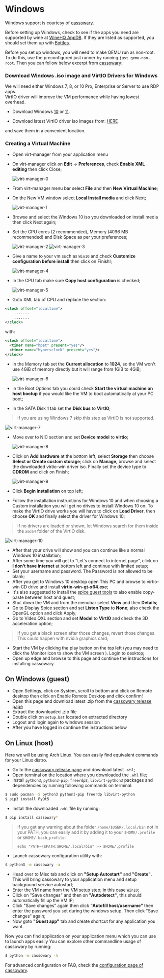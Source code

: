 # Windows

Windows support is courtesy of [cassowary](https://github.com/casualsnek/cassowarys).

Before setting up Windows, check to see if the apps you need are supported by wine at [WineHQ AppDB](https://appdb.winehq.org/). If they are listed as supported, you should set them up with [Bottles](https://usebottles.com/).

Before you set up windows, you will need to make QEMU run as non-root. To do this, use the preconfigured just runner by running `just qemu-non-root`. Then you can follow below excerpt from [cassowary](https://github.com/casualsnek/cassowary):
### Download Windows .iso image and VirtIO Drivers for Windows

We will need either Windows 7, 8, or 10 Pro, Enterprise or Server to use RDP apps.  
VirtIO driver will improve the VM performance while having lowest overhead.

- Download Windows [10](https://www.microsoft.com/en-us/software-download/windows10) or [11](https://www.microsoft.com/software-download/windows11).

- Download latest VirtIO driver iso images from: [HERE](https://fedorapeople.org/groups/virt/virtio-win/direct-downloads/stable-virtio/virtio-win.iso)

and save them in a convenient location.

### Creating a Virtual Machine

- Open virt-manager from your application menu

- On virt-manager click on **Edit** -> **Preferences**, check **Enable XML editing** then click Close;  
  
  <img src="https://github.com/casualsnek/cassowary/raw/main/docs/img/virt-manager-0.png" alt="virt-manager-0">

- From virt-manager menu bar select **File** and then **New Virtual Machine**;

- On the New VM window select **Local Install media** and click Next;  
  
  <img src="https://github.com/casualsnek/cassowary/raw/main/docs/img/virt-manager-1.png" alt="virt-manager-1">

- Browse and select the Windows 10 iso you downloaded on install media then click Next again;

- Set the CPU cores (2 recommended), Memory (4096 MB recommended) and Disk Space as per your preferences;  
  
  <img src="https://github.com/casualsnek/cassowary/raw/main/docs/img/virt-manager-2.png" alt="virt-manager-2">
  <img src="https://github.com/casualsnek/cassowary/raw/main/docs/img/virt-manager-3.png" alt="virt-manager-3">

- Give a name to your vm such as `Win10` and check **Customize configuration before install** then click on Finish!;  
  
  <img src="https://github.com/casualsnek/cassowary/raw/main/docs/img/virt-manager-4.png" alt="virt-manager-4">

- In the CPU tab make sure **Copy host configuration** is checked;  
  
  <img src="https://github.com/casualsnek/cassowary/raw/main/docs/img/virt-manager-5.png" alt="virt-manager-5">

- Goto XML tab of CPU and replace the section:

```xml
<clock offset="localtime">
    .......
    .......
</clock>
```

with:

```xml
<clock offset="localtime">
  <timer name="hpet" present="yes"/>
  <timer name="hypervclock" present="yes"/>
</clock>
```

- In the Memory tab set the **Current allocation** to **1024**, so the VM won't use 4GiB of memory directly but it will range from 1GiB to 4GiB;  
  
  <img src="https://github.com/casualsnek/cassowary/raw/main/docs/img/virt-manager-6.png" alt="virt-manager-6">

- In the Boot Options tab you could check **Start the virtual machine on host bootup** if you would like the VM to boot automatically at your PC boot;

- In the SATA Disk 1 tab set the **Disk bus** to **VirtIO**;  

> If you are using Windows 7 skip this step as VirtIO is not supported.

<img src="https://github.com/casualsnek/cassowary/raw/main/docs/img/virt-manager-7.png" alt="virt-manager-7">

- Move over to NIC section and set **Device model** to **virtio**;  
  
  <img src="https://github.com/casualsnek/cassowary/raw/main/docs/img/virt-manager-8.png" alt="virt-manager-8">

- Click on **Add hardware** at the bottom left, select **Storage** then choose **Select or Create custom storage**; click on **Manage**, browse and select the downloaded virtio-win driver iso. Finally set the device type to **CDROM** and click on Finish;  
  
  <img src="https://github.com/casualsnek/cassowary/raw/main/docs/img/virt-manager-9.png" alt="virt-manager-9">

- Click **Begin Installation** on top left;

- Follow the installation instructions for Windows 10 and when choosing a Custom installation you will get no drives to install Windows 10 on. To make the VirtIO drive works you will have to click on **Load Driver**, then choose **OK** and finally select the driver for Windows 10;

> If no drivers are loaded or shown, let Windows search for them inside the `amd64` folder of the VirtIO disk.

<img src="https://github.com/casualsnek/cassowary/raw/main/docs/img/virt-manager-10.png" alt="virt-manager-10">

- After that your drive will show and you can continue like a normal Windows 10 installation;
- After some time you will get to "Let's connect to internet page", click on **I don't have internet** at bottom left and continue with limited setup;
- Set your username and password. The Password is not allowed to be blank;
- After you get to Windows 10 desktop open This PC and browse to virtio-win CD drive and install **virtio-win-gt-x64.exe**;
- It's also suggested to install the [spice guest tools](https://www.spice-space.org/download/windows/spice-guest-tools/spice-guest-tools-latest.exe) to also enable copy-paste between host and guest;
- Shut down the VM and from the menubar select **View** and then **Details**;
- Go to Display Spice section and set **Listen Type** to **None**; also check the OpenGL option and click Apply;
- Go to Video QXL section and set **Model** to **VirtIO** and check the 3D acceleration option;

> If you get a black screen after those changes, revert those changes. This could happen with nvidia graphics card;

- Start the VM by clicking the play button on the top left (you may need to click the Monitor icon to show the VM screen ). Login to desktop;
- Open up edge and browse to this page and continue the instructions for installing cassowary.

## On Windows (guest)

- Open Settings, click on System, scroll to bottom and click on Remote desktop then click on Enable Remote Desktop and click confirm!
- Open this page and download latest .zip from the [cassowary release page](https://github.com/casualsnek/cassowary/releases/)
- Extract the downloaded .zip file
- Double click on `setup.bat` located on extracted directory
- Logout and login again to windows session
- After you have logged in continue the instructions below

## On Linux (host)

Here we will be using Arch Linux. You can easily find equivalent commands for your Linux distro.

- Go to the [cassowary release page](https://github.com/casualsnek/cassowary/releases/) and download latest `.whl`;  
- Open terminal on the location where you downloaded the `.whl` file;  
- Install `python3`, `python3-pip`, `freerdp2`, `libvirt-python3` packages and dependencies by running following commands on terminal:

```bash
$ sudo pacman -S python3 python3-pip freerdp libvirt-python
$ pip3 install PyQt5
```

- Install the downloaded `.whl` file by running:

```bash
$ pip install cassowary*
```

> If you get any warning about the folder `/home/$USER/.local/bin` not in your PATH, you can easily add it by adding it to your `$HOME/.profile` or `$HOME/.bash_profile`:
> 
> ```
> echo "PATH=\$PATH:$HOME/.local/bin" >> $HOME/.profile
> ```

- Launch cassowary configuration utility with:

```bash
$ python3 -m cassowary -a
```

- Head over to Misc tab and click on **"Setup Autostart"** and **"Create"**. This will bring cassowary to your application menu and setup background service autostart;
- Enter the VM name from the VM setup step; in this case `Win10`;
- Click on "Save changes" and then on **"Autodetect"**, this should automatically fill up the VM IP;
- Click "Save changes" again then click **"Autofill host/username"** then enter the password you set during the windows setup. Then click "Save changes" again;
- Now goto **"Guest app"** tab and create shortcut for any application you want.

Now you can find application on your application menu which you can use to launch apps easily
You can explore other commandline usage of cassowary by running:

```bash
$ python -m cassowary -h
```
For advanced configuration or FAQ, check the [configuration page of cassowary](https://github.com/casualsnek/cassowary/blob/main/docs/3-faq.md).